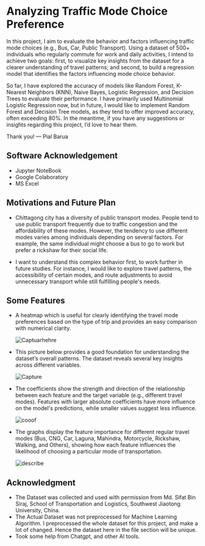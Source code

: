 
# Analyzing Traffic Mode Choice Preference

In this project, I aim to evaluate the behavior and factors influencing traffic mode choices (e.g., Bus, Car, Public Transport). Using a dataset of 500+ individuals who regularly commute for work and daily activities, I intend to achieve two goals: first, to visualize key insights from the dataset for a clearer understanding of travel patterns; and second, to build a regression model that identifies the factors influencing mode choice behavior.

So far, I have explored the accuracy of models like Random Forest, K-Nearest Neighbors (KNN), Naive Bayes, Logistic Regression, and Decision Trees to evaluate their performance. I have primarily used Multinomial Logistic Regression now, but in future, I would like to implement Random Forest and Decision Tree models, as they tend to offer improved accuracy, often exceeding 80%. In the meantime, if you have any suggestions or insights regarding this project, I’d love to hear them.

Thank you! — Pial Barua


## Software Acknowledgement

- Jupyter NoteBook
- Google Colaboratory
- MS Excel


## Motivations and Future Plan

- Chittagong city has a diversity of public transport modes. People tend to use public transport frequently due to traffic congestion and the affordability of these modes. However, the tendency to use different modes varies among individuals depending on several factors. For example, the same individual might choose a bus to go to work but prefer a rickshaw for their social life.

- I want to understand this complex behavior first, to work further in future studies. For instance, I would like to explore travel patterns, the accessibility of certain modes, and route adjustments to avoid unnecessary transport while still fulfilling people's needs.



## Some Features

- A heatmap which is useful for clearly identifying the travel mode preferences based on the type of trip and provides an easy comparison with numerical clarity.


  ![Captuarhehre](https://github.com/user-attachments/assets/14a410a5-f002-4405-93b4-426b1645277a)






- This picture below provides a good foundation for understanding the dataset’s overall patterns. The dataset reveals several key insights across different variables.



   ![Capture](https://github.com/user-attachments/assets/eede7ccb-3ba7-46c2-9bf9-d3b80a19aaac)


  


  

- The coefficients show the strength and direction of the relationship between each feature and the target variable (e.g., different travel modes). Features with larger absolute coefficients have more influence on the model's predictions, while smaller values suggest less influence. 



   ![cooof](https://github.com/user-attachments/assets/80c68262-8d2b-4ff8-9799-5280f455737d)








- The graphs display the feature importance for different regular travel modes (Bus, CNG, Car, Laguna, Mahindra, Motorcycle, Rickshaw, Walking, and Others), showing how each feature influences the likelihood of choosing a particular mode of transportation.




   ![describe](https://github.com/user-attachments/assets/684f08c3-df9b-497e-85a4-6faa99aa320b)




## Acknowledgment

- The Dataset was collected and used with permission from Md. Sifat Bin Siraj, School of Transportation and Logistics, Southwest Jiaotong University, China.
- The Actual Dataset was not preprocessed for Machine Learning Algorithm. I preprocessed the whole dataset for this project, and make a lot of changed. Hence the dataset here in the file section will be unique.
- Took some help from Chatgpt, and other AI tools. 


















